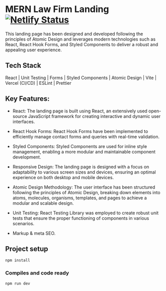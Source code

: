 # MERN Law Firm Landing [![Netlify Status](https://api.netlify.com/api/v1/badges/309d1ba0-b7c2-4701-bb74-84b410160197/deploy-status?branch=main)](https://mern-landing.vercel.app/)

This landing page has been designed and developed following the principles of Atomic Design and leverages modern technologies such as React, React Hook Forms, and Styled Components to deliver a robust and appealing user experience.

## Tech Stack

React | Unit Testing | Forms | Styled Components | Atomic Design | Vite | Vercel (CI/CD) | ESLint | Prettier

## Key Features:

- React: The landing page is built using React, an extensively used open-source JavaScript framework for creating interactive and dynamic user interfaces.

- React Hook Forms: React Hook Forms have been implemented to efficiently manage contact forms and queries with real-time validation.

- Styled Components: Styled Components are used for inline style management, enabling a more modular and maintainable component development.

- Responsive Design: The landing page is designed with a focus on adaptability to various screen sizes and devices, ensuring an optimal experience on both desktop and mobile devices.

- Atomic Design Methodology: The user interface has been structured following the principles of Atomic Design, breaking down elements into atoms, molecules, organisms, templates, and pages to achieve a modular and scalable design.

- Unit Testing: React Testing Library was employed to create robust unit tests that ensure the proper functioning of components in various scenarios.

- Markup & meta SEO.
 
## Project setup

```
npm install
```

### Compiles and code ready

```
npm run dev
```
